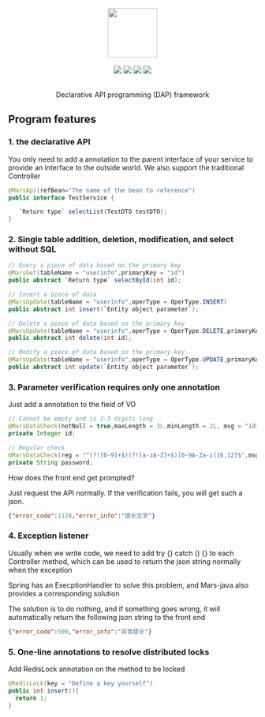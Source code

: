 <div align=center>
<img width="100px;" src="http://mars-framework.com/img/logo-github.png"/>
</div>

<br/>

<div align=center>

<img src="https://img.shields.io/badge/licenes-MIT-brightgreen.svg"/>
<img src="https://img.shields.io/badge/jdk-1.8+-brightgreen.svg"/>
<img src="https://img.shields.io/badge/maven-3.5.4+-brightgreen.svg"/>
<img src="https://img.shields.io/badge/release-master-brightgreen.svg"/>

</div>

<br/>

<div align=center>

Declarative API programming (DAP) framework

</div>

## Program features
### 1. the declarative API
You only need to add a annotation to the parent interface of your service to provide an interface to the outside world. We also support the traditional Controller
```java
@MarsApi(refBean="The name of the bean to reference")
public interface TestService {

   `Return type` selectList(TestDTO testDTO);
}
```
### 2. Single table addition, deletion, modification, and select without SQL
```java
// Query a piece of data based on the primary key
@MarsGet(tableName = "userinfo",primaryKey = "id")
public abstract `Return type` selectById(int id);

// Insert a piece of data
@MarsUpdate(tableName = "userinfo",operType = OperType.INSERT)
public abstract int insert(`Entity object parameter`);

// Delete a piece of data based on the primary key
@MarsUpdate(tableName = "userinfo",operType = OperType.DELETE,primaryKey = "id")
public abstract int delete(int id);

// Modify a piece of data based on the primary key
@MarsUpdate(tableName = "userinfo",operType = OperType.UPDATE,primaryKey = "id")
public abstract int update(`Entity object parameter`);
```

### 3. Parameter verification requires only one annotation
Just add a annotation to the field of VO
```java
// Cannot be empty and is 2-3 digits long
@MarsDataCheck(notNull = true,maxLength = 3L,minLength = 2L, msg = "id不可为空且长度必须在2-3位之间")
private Integer id;

// Regular check
@MarsDataCheck(reg = "^(?![0-9]+$)(?![a-zA-Z]+$)[0-9A-Za-z]{6,12}$",msg = "密码不可以为空且必须是6-12位数字字母组合")
private String password;
```

How does the front end get prompted?

Just request the API normally. If the verification fails, you will get such a json.
```json
{"error_code":1128,"error_info":"提示文字"}
```

### 4. Exception listener
Usually when we write code, we need to add try {} catch () {} to each Controller method, which can be used to return the json string normally when the exception

Spring has an ExecptionHandler to solve this problem, and Mars-java also provides a corresponding solution

The solution is to do nothing, and if something goes wrong, it will automatically return the following json string to the front end
```json
{"error_code":500,"error_info":"异常提示"}
```

### 5. One-line annotations to resolve distributed locks
Add RedisLock annotation on the method to be locked
```java
@RedisLock(key = "Define a key yourself")
public int insert(){
  return 1;
}
```